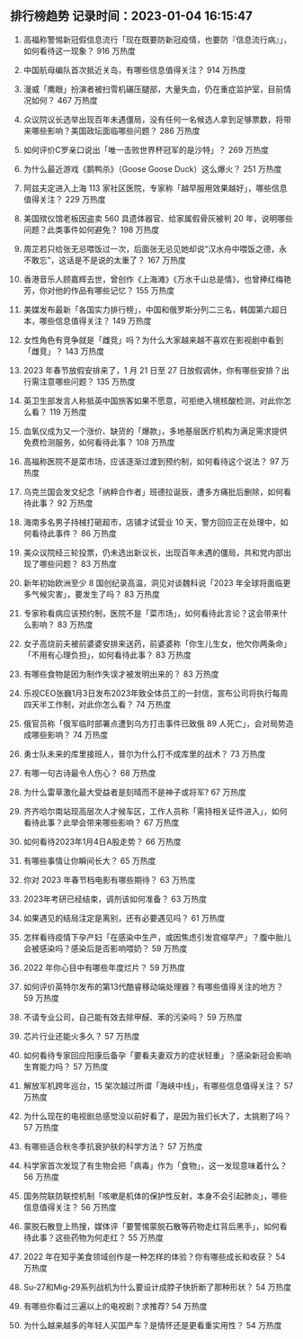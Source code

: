 
## 排行榜趋势 记录时间：2023-01-04 16:15:47
  
  1. 高福称警惕新冠假信息流行「现在既要防新冠疫情，也要防『信息流行病』」，如何看待这一现象？ 916 万热度
    
  2. 中国航母编队首次抵近关岛，有哪些信息值得关注？ 914 万热度
    
  3. 漫威「鹰眼」扮演者被扫雪机碾压腿部，大量失血，仍在重症监护室，目前情况如何？ 467 万热度
    
  4. 众议院议长选举出现百年未遇僵局，没有任何一名候选人拿到足够票数，将带来哪些影响？美国政坛面临哪些问题？ 286 万热度
    
  5. 如何评价C罗亲口说出「唯一击败世界杯冠军的是沙特」？ 269 万热度
    
  6. 为什么最近游戏《鹅鸭杀》（Goose Goose Duck）这么爆火？ 251 万热度
    
  7. 阿兹夫定进入上海 113 家社区医院，专家称「越早服用效果越好」，哪些信息值得关注？ 229 万热度
    
  8. 美国殡仪馆老板因盗卖 560 具遗体器官、给家属假骨灰被判 20 年，说明哪些问题？此类事件如何避免？ 198 万热度
    
  9. 周芷若只给张无忌喂饭过一次，后面张无忌见她却说“汉水舟中喂饭之德，永不敢忘”，这话是不是说的太重了？ 167 万热度
    
  10. 香港音乐人顾嘉辉去世，曾创作《上海滩》《万水千山总是情》，也曾捧红梅艳芳，你对他的作品有哪些记忆？ 155 万热度
    
  11. 美媒发布最新「各国实力排行榜」，中国和俄罗斯分列二三名，韩国第六超日本，哪些信息值得关注？ 149 万热度
    
  12. 女性角色有竞争就是「雌竞」吗？为什么大家越来越不喜欢在影视剧中看到「雌竞」？ 143 万热度
    
  13. 2023 年春节放假安排来了，1 月 21 日至 27 日放假调休，你有哪些安排？出行需注意哪些问题？ 135 万热度
    
  14. 英卫生部发言人称抵英中国旅客如果不愿意，可拒绝入境核酸检测，对此你怎么看？ 119 万热度
    
  15. 血氧仪成为又一个涨价、缺货的「爆款」，多地基层医疗机构为满足需求提供免费检测服务，如何看待此事？ 108 万热度
    
  16. 高福称医院不是菜市场，应该逐渐过渡到预约制，如何看待这个说法？ 97 万热度
    
  17. 乌克兰国会发文纪念「纳粹合作者」班德拉诞辰，遭多方痛批后删除，如何看待此事？ 92 万热度
    
  18. 海南多名男子持械打砸超市，店铺才试营业 10 天，警方回应正在处理中，如何看待此事件？ 86 万热度
    
  19. 美众议院经三轮投票，仍未选出新议长，出现百年未遇的僵局，共和党内部出现了哪些问题？ 83 万热度
    
  20. 新年初始欧洲至少 8 国创纪录高温，洞见对谈魏科说「2023 年全球将面临更多气候灾害」，要发生了吗？ 83 万热度
    
  21. 专家称看病应该预约制，医院不是「菜市场」，如何看待此言论？这会带来什么影响？ 83 万热度
    
  22. 女子高烧前夫被前婆婆安排来送药，前婆婆称「你生儿生女，他欠你两条命」「不用有心理负担」，如何看待此事？ 83 万热度
    
  23. 有哪些食物是因为制作失误才被发明出来的？ 83 万热度
    
  24. 乐视CEO张巍1月3日发布2023年致全体员工的一封信，宣布公司将执行每周四天半工作制，对此你怎么看？ 74 万热度
    
  25. 俄官员称「俄军临时部署点遭到乌方打击事件已致俄 89 人死亡」，会对局势造成哪些影响？ 74 万热度
    
  26. 勇士队未来的库里接班人，普尔为什么打不成库里的战术？ 73 万热度
    
  27. 有哪一句古诗最令人伤心？ 68 万热度
    
  28. 为什么雷草激化最大受益者是刻晴而不是神子或将军? 67 万热度
    
  29. 齐齐哈尔南站现高层次人才候车区，工作人员称「需持相关证件进入」，如何看待此事？此举会带来哪些影响？ 67 万热度
    
  30. 如何看待2023年1月4日A股走势？ 66 万热度
    
  31. 有哪些事情让你瞬间长大？ 65 万热度
    
  32. 你对 2023 年春节档电影有哪些期待？ 63 万热度
    
  33. 2023年考研已经结束，调剂该如何准备？ 63 万热度
    
  34. 如果遇见的结局注定是离别，还有必要遇见吗？ 61 万热度
    
  35. 怎样看待疫情下孕产妇「在感染中生产，或因焦虑引发宫缩早产」？腹中胎儿会被感染吗？感染后是否影响喂奶？ 59 万热度
    
  36. 2022 年你心目中有哪些年度烂片？ 59 万热度
    
  37. 如何评价英特尔发布的第13代酷睿移动端处理器？有哪些值得关注的地方？ 59 万热度
    
  38. 不请专业公司，自己能有效去除甲醛、苯的污染吗？ 59 万热度
    
  39. 芯片行业还能火多久？ 57 万热度
    
  40. 如何看待专家回应阳康后备孕「要看夫妻双方的症状轻重」？感染新冠会影响生育能力吗？ 57 万热度
    
  41. 解放军机跨年巡台，15 架次越过所谓「海峡中线」，有哪些信息值得关注？ 57 万热度
    
  42. 为什么现在的电视剧总感觉没以前好看了，是因为我们长大了，太挑剔了吗？ 57 万热度
    
  43. 有哪些适合秋冬季抗衰护肤的科学方法？ 57 万热度
    
  44. 科学家首次发现了有生物会把「病毒」作为「食物」，这一发现意味着什么？ 56 万热度
    
  45. 国务院联防联控机制「咳嗽是机体的保护性反射，本身不会引起肺炎」，哪些信息值得关注？ 56 万热度
    
  46. 蒙脱石散登上热搜，媒体评「要警惕蒙脱石散等药物走红背后黑手」，如何看待此事？这些药物为何走红？ 55 万热度
    
  47. 2022 年在知乎美食领域创作是一种怎样的体验？你有哪些成长和收获？ 54 万热度
    
  48. Su-27和Mig-29系列战机为什么要设计成脖子快折断了那种形状？ 54 万热度
    
  49. 有哪些你看过三遍以上的电视剧？求推荐? 54 万热度
    
  50. 为什么越来越多的年轻人买国产车？是情怀还是更看重实用性？ 54 万热度
    